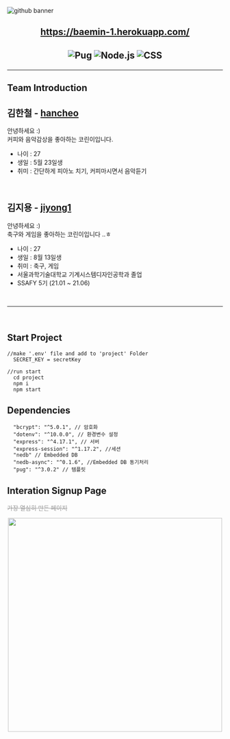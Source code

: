 

![github banner](https://user-images.githubusercontent.com/38929712/125011533-9cce7800-e0a3-11eb-95d1-d61448fe7f0c.png)


<h2 align="center">
  <a href="https://baemin-1.herokuapp.com/">https://baemin-1.herokuapp.com/</a>
<h2>

<p align="center">
 <img alt="Pug" src ="https://img.shields.io/badge/pug-A86454?logo=Pug&logoColor=white"/>
 <img alt="Node.js" src ="https://img.shields.io/badge/Node.js
-339933?logo=Node.js
&logoColor=white"/>
 <img alt="CSS" src ="https://img.shields.io/badge/Express-000000?logo=Express&logoColor=white"/>
</p>

---

## Team Introduction

## 김한철 - [hancheo](https://github.com/hancheo)

안녕하세요 :)<br>
커피와 음악감상을 좋아하는 코린이입니다.


- 나이 : 27
- 생일 : 5월 23일생
- 취미 : 간단하게 피아노 치기, 커피마시면서 음악듣기

<br>

## 김지용 - [jiyong1](https://github.com/jiyong1)

안녕하세요 :)<br>
축구와 게임을 좋아하는 코린이입니다 ..ㅎ

- 나이 : 27
- 생일 : 8월 13일생
- 취미 : 축구, 게임
- 서울과학기술대학교 기계시스템디자인공학과 졸업
- SSAFY 5기 (21.01 ~ 21.06)

<br>

---
<br>

## Start Project
```javascipt
//make '.env' file and add to 'project' Folder
  SECRET_KEY = secretKey

//run start
  cd project
  npm i
  npm start
```

## Dependencies
```javascipt
  "bcrypt": "^5.0.1", // 암호화
  "dotenv": "^10.0.0", // 환경변수 설정
  "express": "^4.17.1", // 서버
  "express-session": "^1.17.2", //세션
  "nedb" // Embedded DB
  "nedb-async": "^0.1.6", //Embedded DB 동기처리
  "pug": "^3.0.2" // 템플릿
```

## Interation Signup Page
<s style="color: #999">가장 열심히 만든 페이지</s>
<p align="center">
  <img src="https://user-images.githubusercontent.com/38929712/125015132-d99d6d80-e0a9-11eb-9d90-5f84b2acb8e1.gif" height=500>
</p>
